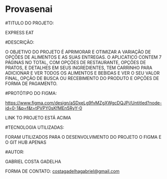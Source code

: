 # Provasenai
 
#TITULO DO PROJETO: 

EXPRESS EAT

 #DESCRIÇÃO: 
 
 O OBJETIVO DO PROJETO É APRIMORAR E OTIMIZAR A VARIAÇÃO DE OPÇÕES DE ALIMENTOS E AS SUAS ENTREGAS. O APLICATICO CONTEM 7 PÁGINAS NO TOTAL, COM OPÇÕES DE RESTAURANTE, OPÇÕES DE PRATOS, E DETALHES EM SEUS INGREDIENTES, TEM CARRINHO PARA ADICIONAR E VER TODOS OS ALIMENTOS E BEBIDAS E VER O SEU VALOR FINAL, OPÇÃO DE BUSCA OU RECEBIMENTO DO PRODUTO E OPÇÕES DE FORMA DE PAGAMENTO.

 #PROTÓTIPO DO FIGMA: 
 
 https://www.figma.com/design/aSDxeLg9fvMZgXWgcDQJPj/Untitled?node-id=0-1&p=f&t=tPVPY0sKfMEn5RyY-0
 
 LINK TO PROJETO ESTÁ ACIMA

#TECNOLOGIA UTILIZADAS:

 FORAM UTILIZADOS PARA O DESENVOLVIMENTO DO PROJETO O FIGMA E O GIT HUB APENAS

#AUTOR: 

GABRIEL COSTA GADELHA

FORMA DE CONTATO: costagadelhagabriel@gmail.com